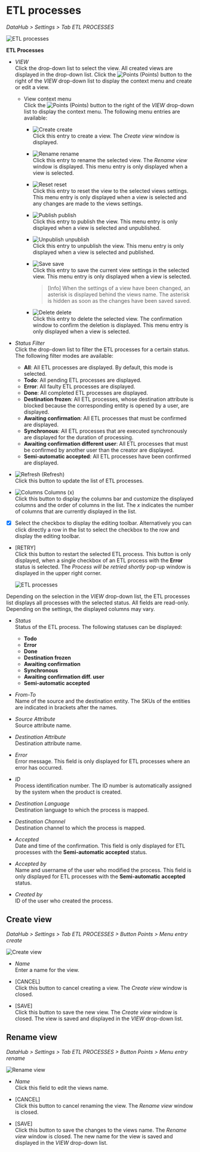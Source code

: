 # ETL processes

*DataHub > Settings > Tab ETL PROCESSES*

![ETL processes](/Assets/Screenshots/DataHub/Settings/ETLProcesses/ETLProcesses.png "[ETL processes]")

**ETL Processes**

- *VIEW*   
  Click the drop-down list to select the view. All created views are displayed in the drop-down list. Click the ![Points](/Assets/Icons/Points01.png "[Points]") (Points) button to the right of the *VIEW* drop-down list to display the context menu and create or edit a view.

  - View context menu   
    Click the ![Points](/Assets/Icons/Points01.png "[Points]") (Points) button to the right of the *VIEW* drop-down list to display the context menu. The following menu entries are available:

    - ![Create](/Assets/Icons/Plus06.png "[Create]") create   
      Click this entry to create a view. The *Create view* window is displayed.

    - ![Rename](/Assets/Icons/Edit02.png "[Rename]") rename    
      Click this entry to rename the selected view. The *Rename view* window is displayed. This menu entry is only displayed when a view is selected.

    - ![Reset](/Assets/Icons/Reset.png "[Reset]") reset    
      Click this entry to reset the view to the selected views settings. This menu entry is only displayed when a view is selected and any changes are made to the views settings.

    - ![Publish](/Assets/Icons/Publish.png "[Publish]") publish    
      Click this entry to publish the view. This menu entry is only displayed when a view is selected and unpublished.

    - ![Unpublish](/Assets/Icons/Unpublish.png "[Unpublish]") unpublish    
      Click this entry to unpublish the view. This menu entry is only displayed when a view is selected and published.

    - ![Save](/Assets/Icons/Save.png "[Save]") save    
      Click this entry to save the current view settings in the selected view. This menu entry is only displayed when a view is selected.

      > [Info] When the settings of a view have been changed, an asterisk is displayed behind the views name. The asterisk is hidden as soon as the changes have been saved saved.

    - ![Delete](/Assets/Icons/Trash01.png "[Delete]") delete    
      Click this entry to delete the selected view. The confirmation window to confirm the deletion is displayed. This menu entry is only displayed when a view is selected.

- *Status Filter*   
  Click the drop-down list to filter the ETL processes for a certain status. The following filter modes are available:
  - **All**: All ETL processes are displayed. By default, this mode is selected.
  - **Todo**: All pending ETL processes are displayed.
  - **Error**: All faulty ETL processes are displayed.
  - **Done**: All completed ETL processes are displayed.
  - **Destination frozen**: All ETL processes, whose destination attribute is blocked because the corresponding entity is opened by a user, are displayed.
  - **Awaiting confirmation**: All ETL processes that must be confirmed are displayed.
  - **Synchronous**: All ETL processes that are executed synchronously are displayed for the duration of processing.
  - **Awaiting confirmation different user**: All ETL processes that must be confirmed by another user than the creator are displayed.
  - **Semi-automatic accepted**: All ETL processes have been confirmed are displayed.   


- ![Refresh](/Assets/Icons/Refresh01.png "[Refresh]") (Refresh)   
  Click this button to update the list of ETL processes.

- ![Columns](/Assets/Icons/Columns.png "[Columns]") Columns (x)   
  Click this button to display the columns bar and customize the displayed columns and the order of columns in the list. The *x* indicates the number of columns that are currently displayed in the list.

- [x]     
  Select the checkbox to display the editing toolbar. Alternatively you can click directly a row in the list to select the checkbox to the row and display the editing toolbar.

  [comment]: <> (Leere Toolbar außer bei error - ist das richtig?)

- [RETRY]   
  Click this button to restart the selected ETL process. This button is only displayed, when a single checkbox of an ETL process with the **Error** status is selected. The *Process will be retried shortly* pop-up window is displayed in the upper right corner.

  ![ETL processes](/Assets/Screenshots/DataHub/Settings/ETLProcesses/ProcessRetried.png "[ETL processes]")

Depending on the selection in the *VIEW* drop-down list, the ETL processes list displays all processes with the selected status. All fields are read-only. Depending on the settings, the displayed columns may vary.

- *Status*   
  Status of the ETL process. The following statuses can be displayed:
  - **Todo**
  - **Error**
  - **Done**
  - **Destination frozen**
  - **Awaiting confirmation**
  - **Synchronous**
  - **Awaiting confirmation diff. user**
  - **Semi-automatic accepted**  

  [comment]: <> (Status erklären?)

- *From-To*   
  Name of the source and the destination entity. The SKUs of the entities are indicated in brackets after the names.  

- *Source Attribute*   
  Source attribute name.

- *Destination Attribute*   
  Destination attribute name.

- *Error*   
  Error message. This field is only displayed for ETL processes where an error has occurred.

- *ID*   
  Process identification number. The ID number is automatically assigned by the system when the product is created.

- *Destination Language*   
  Destination language to which the process is mapped.

- *Destination Channel*   
  Destination channel to which the process is mapped.

- *Accepted*   
  Date and time of the confirmation. This field is only displayed for ETL processes with the **Semi-automatic accepted** status.

- *Accepted by*   
  Name and username of the user who modified the process. This field is only displayed for ETL processes with the **Semi-automatic accepted** status.

  [comment]: <> (Stimmt das? Hatte da noch nie ne Anzeige...)

- *Created by*   
  ID of the user who created the process.

  [comment]: <> (Ganz schön umständlich, hier nur die User ID anzuzeigen - wäre es nicht einfacher, wie überall sonst auch hier den Namen und den Benutzernamen des Benutzers anzuzeigen?)


## Create view
*DataHub > Settings > Tab ETL PROCESSES > Button Points > Menu entry create*

![Create view](/Assets/Screenshots/DataHub/Settings/ETLProcesses/CreateView.png "[Create view]")

- *Name*   
  Enter a name for the view.

- [CANCEL]   
  Click this button to cancel creating a view. The *Create view* window is closed.

- [SAVE]   
  Click this button to save the new view. The *Create view* window is closed. The view is saved and displayed in the *VIEW* drop-down list.


## Rename view
*DataHub > Settings > Tab ETL PROCESSES > Button Points > Menu entry rename*

![Rename view](/Assets/Screenshots/DataHub/Settings/ETLProcesses/RenameView.png "[Rename view]")

- *Name*   
  Click this field to edit the views name.

- [CANCEL]   
  Click this button to cancel renaming the view. The *Rename view* window is closed.

- [SAVE]   
  Click this button to save the changes to the views name. The *Rename view* window is closed. The new name for the view is saved and displayed in the *VIEW* drop-down list.

